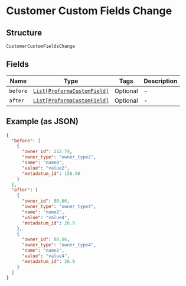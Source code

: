 
# Customer Custom Fields Change

## Structure

`CustomerCustomFieldsChange`

## Fields

| Name | Type | Tags | Description |
|  --- | --- | --- | --- |
| `before` | [`List[ProformaCustomField]`](../../doc/models/proforma-custom-field.md) | Optional | - |
| `after` | [`List[ProformaCustomField]`](../../doc/models/proforma-custom-field.md) | Optional | - |

## Example (as JSON)

```json
{
  "before": [
    {
      "owner_id": 212.74,
      "owner_type": "owner_type2",
      "name": "name0",
      "value": "value2",
      "metadatum_id": 158.98
    }
  ],
  "after": [
    {
      "owner_id": 80.66,
      "owner_type": "owner_type4",
      "name": "name2",
      "value": "value4",
      "metadatum_id": 26.9
    },
    {
      "owner_id": 80.66,
      "owner_type": "owner_type4",
      "name": "name2",
      "value": "value4",
      "metadatum_id": 26.9
    }
  ]
}
```

